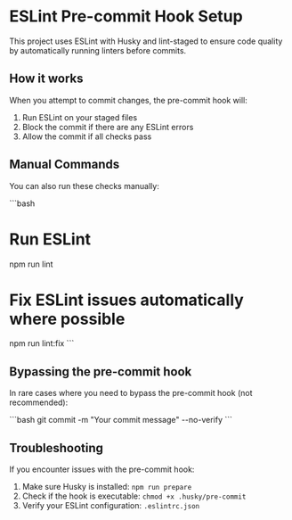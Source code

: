 # ESLint Pre-commit Hook Setup

This project uses ESLint with Husky and lint-staged to ensure code quality by automatically running linters before commits.

## How it works

When you attempt to commit changes, the pre-commit hook will:

1. Run ESLint on your staged files
2. Block the commit if there are any ESLint errors
3. Allow the commit if all checks pass

## Manual Commands

You can also run these checks manually:

\`\`\`bash
# Run ESLint
npm run lint

# Fix ESLint issues automatically where possible
npm run lint:fix
\`\`\`

## Bypassing the pre-commit hook

In rare cases where you need to bypass the pre-commit hook (not recommended):

\`\`\`bash
git commit -m "Your commit message" --no-verify
\`\`\`

## Troubleshooting

If you encounter issues with the pre-commit hook:

1. Make sure Husky is installed: `npm run prepare`
2. Check if the hook is executable: `chmod +x .husky/pre-commit`
3. Verify your ESLint configuration: `.eslintrc.json`
